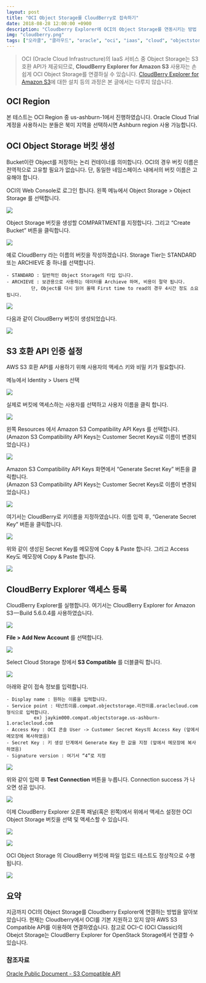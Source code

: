 ```yaml
---
layout: post
title: "OCI Object Storage를 CloudBerry로 접속하기"
date: 2018-08-28 12:00:00 +0900
description: "Cloudberry Explorer에 OCI의 Object Storage를 연동시키는 방법 입니다." # Add post description (optional)
img: "cloudberry.png"
tags: ["오라클", "클라우드", "oracle", "oci", "iaas", "cloud", "objectstorage", "s3", "오브젝트스토리지", "클라우드베리", "아마존"]
---
```


> OCI (Oracle Cloud Infrastructure)의 IaaS 서비스 중 Object Storage는 S3 호환 API가 제공되므로, **CloudBerry Explorer for Amazon S3** 사용자는 손쉽게 OCI Object Storage를 연결하실 수 있습니다.
> [CloudBerry Explorer for Amazon S3](https://www.cloudberrylab.com/download-thanks.aspx?prod=cbes3free)에 대한 설치 등의 과정은 본 글에서는 다루지 않습니다.


## OCI Region

본 테스트는 OCI Region 중 us-ashburn-1에서 진행하였습니다. Oracle Cloud Trial 계정을 사용하시는 분들은 북미 지역을 선택하시면 Ashburn region 사용 가능합니다.


## OCI Object Storage 버킷 생성

Bucket이란 Object를 저장하는 논리 컨테이너를 의미합니다.
OCI의 경우 버킷 이름은 전역적으로 고유할 필요가 없습니다.
단, 동일한 네임스페이스 내에서의 버킷 이름은 고유해야 합니다.

OCI의 Web Console로 로그인 합니다.
왼쪽 메뉴에서 Object Storage > Object Storage 를 선택합니다.

![]({{site.baseurl}}/assets/img/cloudberry_s3api01.png)


Object Storage 버킷을 생성할 COMPARTMENT를 지정합니다. 
그리고 “Create Bucket” 버튼을 클릭합니다.

![]({{site.baseurl}}/assets/img/cloudberry_s3api02.png)


예로 CloudBerry 라는 이름의 버킷을 작성하겠습니다.
Storage Tier는 STANDARD 또는 ARCHIEVE 중 하나를 선택합니다.

	- STANDARD : 일반적인 Object Storage의 타입 입니다.
	- ARCHIEVE : 보관용으로 사용하는 데이터를 Archieve 하며, 비용이 절약 됩니다. 
		     단, Object를 다시 읽어 올때 First time to read의 경우 4시간 정도 소요됩니다.
	
![]({{site.baseurl}}/assets/img/cloudberry_s3api03.png)


다음과 같이 CloudBerry 버킷이 생성되었습니다.

![]({{site.baseurl}}/assets/img/cloudberry_s3api04.png)


## S3 호환 API 인증 설정

AWS S3 호환 API를 사용하기 위해 사용자의 액세스 키와 비밀 키가 필요합니다.

메뉴에서 Identity > Users 선택

![]({{site.baseurl}}/assets/img/cloudberry_s3api05.png)


실제로 버킷에 액세스하는 사용자를 선택하고 사용자 이름을 클릭 합니다.

![]({{site.baseurl}}/assets/img/cloudberry_s3api06.png)


왼쪽 Resources 에서 Amazon S3 Compatibility API Keys 를 선택합니다.
<br>(Amazon S3 Compatibility API Keys는 Customer Secret Keys로 이름이 변경되었습니다.)

![]({{site.baseurl}}/assets/img/cloudberry_s3api07.png)


Amazon S3 Compatibility API Keys 화면에서 “Generate Secret Key” 버튼을 클릭합니다.
<br>(Amazon S3 Compatibility API Keys는 Customer Secret Keys로 이름이 변경되었습니다.)

![]({{site.baseurl}}/assets/img/cloudberry_s3api08.png)


여기서는 CloudBerry로 키이름을 지정하였습니다. 
이름 입력 후, “Generate Secret Key” 버튼을 클릭합니다.

![]({{site.baseurl}}/assets/img/cloudberry_s3api09.png)


위와 같이 생성된 Secret Key를 메모장에 Copy & Paste 합니다.
그리고 Access Key도 메모장에 Copy & Paste 합니다.

![]({{site.baseurl}}/assets/img/cloudberry_s3api10.png)


## CloudBerry Explorer 액세스 등록

CloudBerry Explorer를 실행합니다.
여기서는 CloudBerry Explorer for Amazon S3 — Build 5.6.0.4를 사용하였습니다.

![]({{site.baseurl}}/assets/img/cloudberry_s3api11.png)


**File > Add New Account** 를 선택합니다.

![]({{site.baseurl}}/assets/img/cloudberry_s3api12.png)


Select Cloud Storage 창에서 **S3 Compatible** 를 더블클릭 합니다.

![]({{site.baseurl}}/assets/img/cloudberry_s3api13.png)


아래와 같이 접속 정보를 입력합니다.

	- Display name : 원하는 이름을 입력합니다.
	- Service point : 테넌트이름.compat.objectstorage.리전이름.oraclecloud.com 형식으로 입력합니다.
			  ex) jaykim000.compat.objectstorage.us-ashburn-1.oraclecloud.com
	- Access Key : OCI 콘솔 User -> Customer Secret Keys의 Access Key (앞에서 메모장에 복사하였음)
	- Secret Key : 키 생성 단계에서 Generate Key 한 값을 지정 (앞에서 메모장에 복사하였음)
	- Signature version : 여기서 “4”로 지정
	
![]({{site.baseurl}}/assets/img/cloudberry_s3api14.png)


위와 같이 입력 후 **Test Connection** 버튼을 누릅니다. Connection success 가 나오면 성공 입니다.

![]({{site.baseurl}}/assets/img/cloudberry_s3api15.png)


이제 CloudBerry Explorer 오른쪽 패널(혹은 왼쪽)에서 위에서 액세스 설정한 OCI Object Storage 버킷을 선택 및 액세스할 수 있습니다.

![]({{site.baseurl}}/assets/img/cloudberry_s3api16.png)

![]({{site.baseurl}}/assets/img/cloudberry_s3api17.png)


OCI Object Storage 의 CloudBerry 버킷에 파일 업로드 테스트도 정상적으로 수행 됩니다.

![]({{site.baseurl}}/assets/img/cloudberry_s3api18.png)



## 요약
지금까지 OCI의 Object Storage를 Cloudberry Explorer에 연결하는 방법을 알아보았습니다.
현재는 Cloudberry에서 OCI를 기본 지원하고 있지 않아 AWS S3 Compatible API를 이용하여 연결하였습니다. 참고로 OCI-C (OCI Classic)의 Obejct Storage는 CloudBerry Explorer for OpenStack Storage에서 연결할 수 있습니다. 



### 참조자료
[Oracle Public Document - S3 Compatible API](https://docs.cloud.oracle.com/iaas/Content/Object/Tasks/s3compatibleapi.htm?tocpath=Services%7CObject%20Storage%7C_____8)
